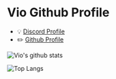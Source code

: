 # Vio Github Profile 

  - :bulb: [Discord Profile](https://discord.com/users/500747100464873472)
  - :pencil2: [Github Profile](https://github.com/vioxd)

![Vio's github stats](https://github-readme-stats.vercel.app/api?username=vioxd&count_private=true&show_icons=true&theme=radical&hide_rank=false)

![Top Langs](https://github-readme-stats.vercel.app/api/top-langs/?username=vioxd)
